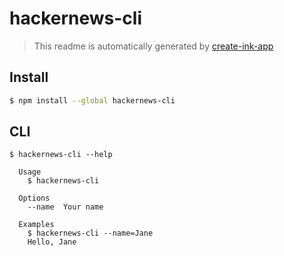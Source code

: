 # hackernews-cli

> This readme is automatically generated by [create-ink-app](https://github.com/vadimdemedes/create-ink-app)

## Install

```bash
$ npm install --global hackernews-cli
```

## CLI

```
$ hackernews-cli --help

  Usage
    $ hackernews-cli

  Options
    --name  Your name

  Examples
    $ hackernews-cli --name=Jane
    Hello, Jane
```
